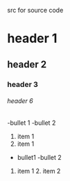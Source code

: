 src for source code

# header 1

## header 2

### header 3

###### header 6

-bullet 1
-bullet 2

1. item 1
1. item 1

- bullet1
  -bullet 2

1. item 1
   2. item 2
